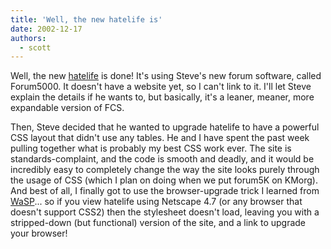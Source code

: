 ```yaml
---
title: 'Well, the new hatelife is'
date: 2002-12-17
authors:
  - scott
---
```


Well, the new [hatelife](http://hatelife.org/) is done! It's using Steve's new forum software, called Forum5000. It doesn't have a website yet, so I can't link to it. I'll let Steve explain the details if he wants to, but basically, it's a leaner, meaner, more expandable version of FCS.

Then, Steve decided that he wanted to upgrade hatelife to have a powerful CSS layout that didn't use any tables. He and I have spent the past week pulling together what is probably my best CSS work ever. The site is standards-complaint, and the code is smooth and deadly, and it would be incredibly easy to completely change the way the site looks purely through the usage of CSS (which I plan on doing when we put forum5K on KMorg). And best of all, I finally got to use the browser-upgrade trick I learned from [WaSP](http://webstandards.org/act/campaign/buc/tips.html)... so if you view hatelife using Netscape 4.7 (or any browser that doesn't support CSS2) then the stylesheet doesn't load, leaving you with a stripped-down (but functional) version of the site, and a link to upgrade your browser!

